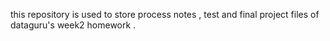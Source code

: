 this repository is used to store process notes , test and final project files of dataguru's week2 homework .
